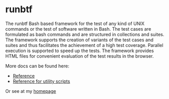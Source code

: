 # runbtf

The runbtf Bash based framework for the test of any kind of UNIX commands or the test of software written in Bash.
The test cases are formulated as bash commands and are structured in collections and suites. The framework supports the
creation of variants of the test cases and suites and thus facilitates the achievement of a high test coverage.
Parallel execution is supported to speed up the tests. The framework provides HTML files for convenient evaluation
of the test results in the browser.

More docs can be found here:
* [Reference](manpage.md)
* [Reference for utility scripts](utils.txt)

Or see at my [homepage](https://joergboe.de/runbtf.html)
